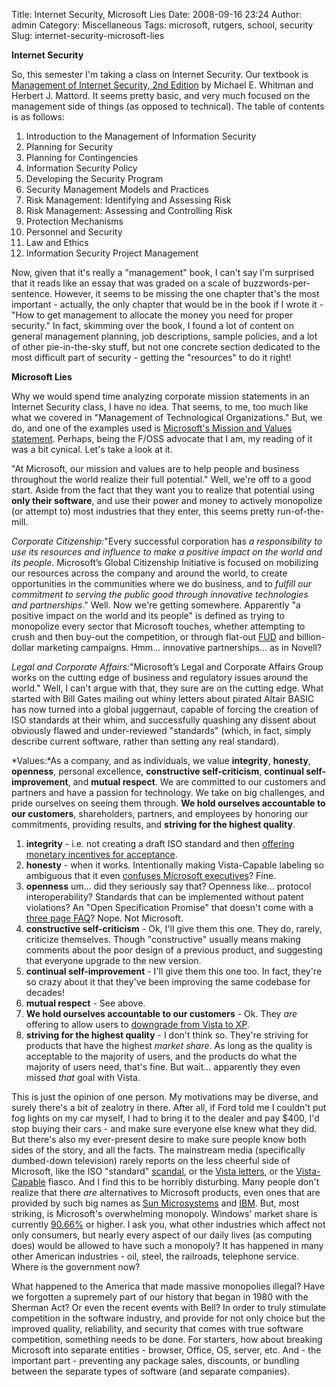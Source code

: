 Title: Internet Security, Microsoft Lies
Date: 2008-09-16 23:24
Author: admin
Category: Miscellaneous
Tags: microsoft, rutgers, school, security
Slug: internet-security-microsoft-lies

**Internet Security**

So, this semester I'm taking a class on Internet Security. Our textbook
is [Management of Internet Security, 2nd
Edition](http://search.barnesandnoble.com/booksearch/isbninquiry.asp?ean=1423901304)
by Michael E. Whitman and Herbert J. Mattord. It seems pretty basic, and
very much focused on the management side of things (as opposed to
technical). The table of contents is as follows:

1.  Introduction to the Management of Information Security
2.  Planning for Security
3.  Planning for Contingencies
4.  Information Security Policy
5.  Developing the Security Program
6.  Security Management Models and Practices
7.  Risk Management: Identifying and Assessing Risk
8.  Risk Management: Assessing and Controlling Risk
9.  Protection Mechanisms
10. Personnel and Security
11. Law and Ethics
12. Information Security Project Management

Now, given that it's really a "management" book, I can't say I'm
surprised that it reads like an essay that was graded on a scale of
buzzwords-per-sentence. However, it seems to be missing the one chapter
that's the most important - actually, the only chapter that would be in
the book if I wrote it - "How to get management to allocate the money
you need for proper security." In fact, skimming over the book, I found
a lot of content on general management planning, job descriptions,
sample policies, and a lot of other pie-in-the-sky stuff, but not one
concrete section dedicated to the most difficult part of security -
getting the "resources" to do it right!

**Microsoft Lies**

Why we would spend time analyzing corporate mission statements in an
Internet Security class, I have no idea. That seems, to me, too much
like what we covered in "Management of Technological Organizations."
But, we do, and one of the examples used is [Microsoft's Mission and
Values statement](http://www.microsoft.com/About/default.mspx). Perhaps,
being the F/OSS advocate that I am, my reading of it was a bit cynical.
Let's take a look at it.

"At Microsoft, our mission and values are to help people and business
throughout the world realize their full potential." Well, we're off to a
good start. Aside from the fact that they want you to realize that
potential using **only their software**, and use their power and money
to actively monopolize (or attempt to) most industries that they enter,
this seems pretty run-of-the-mill.

*Corporate Citizenship:*"Every successful corporation has *a
responsibility to use its resources and influence to make a positive
impact on the world and its people*. Microsoft’s Global Citizenship
Initiative is focused on mobilizing our resources across the company and
around the world, to create opportunities in the communities where we do
business, and to *fulfill our commitment to serving the public good
through innovative technologies and partnerships*." Well. Now we're
getting somewhere. Apparently "a positive impact on the world and its
people" is defined as trying to monopolize every sector that Microsoft
touches, whether attempting to crush and then buy-out the competition,
or through flat-out
[FUD](http://en.wikipedia.org/wiki/Fear,_uncertainty_and_doubt) and
billion-dollar marketing campaigns. Hmm... innovative partnerships... as
in Novell?

*Legal and Corporate Affairs:*"Microsoft’s Legal and Corporate Affairs
Group works on the cutting edge of business and regulatory issues around
the world." Well, I can't argue with that, they sure are on the cutting
edge. What started with Bill Gates mailing out whiny letters about
pirated Altair BASIC has now turned into a global juggernaut, capable of
forcing the creation of ISO standards at their whim, and successfully
quashing any dissent about obviously flawed and under-reviewed
"standards" (which, in fact, simply describe current software, rather
than setting any real standard).

*Values:*As a company, and as individuals, we value **integrity**,
**honesty**, **openness**, personal excellence, **constructive
self-criticism**, **continual self-improvement**, and **mutual
respect**. We are committed to our customers and partners and have a
passion for technology. We take on big challenges, and pride ourselves
on seeing them through. **We hold ourselves accountable to our
customers**, shareholders, partners, and employees by honoring our
commitments, providing results, and **striving for the highest
quality**.

1.  **integrity** - i.e. not creating a draft ISO standard and then
    [offering monetary incentives for
    acceptance](http://www.networkworld.com/news/2007/083007-microsoft-employee-offered-incentives-for.html).
2.  **honesty** - when it works. Intentionally making Vista-Capable
    labeling so ambiguous that it even [confuses Microsoft
    executives](http://www.nytimes.com/2008/03/09/business/09digi.html?_r=1&oref=slogin)?
    Fine.
3.  **openness** um... did they seriously say that? Openness like...
    protocol interoperability? Standards that can be implemented without
    patent violations? An "Open Specification Promise" that doesn't come
    with a [three page
    FAQ](http://www.microsoft.com/interop/osp/default.mspx)? Nope. Not
    Microsoft.
4.  **constructive self-criticism** - Ok, I'll give them this one. They
    do, rarely, criticize themselves. Though "constructive" usually
    means making comments about the poor design of a previous product,
    and suggesting that everyone upgrade to the new version.
5.  **continual self-improvement** - I'll give them this one too. In
    fact, they're so crazy about it that they've been improving the same
    codebase for decades!
6.  **mutual respect** - See above.
7.  **We hold ourselves accountable to our customers** - Ok. They *are*
    offering to allow users to [downgrade from Vista to
    XP](http://download.microsoft.com/download/5/f/4/5f4c83d3-833e-4f11-8cbd-699b0c164182/royaltyoemreferencesheet.pdf).
8.  **striving for the highest quality** - I don't think so. They're
    striving for products that have the highest *market share*. As long
    as the quality is acceptable to the majority of users, and the
    products do what the majority of users need, that's fine. But
    wait... apparently they even missed *that* goal with Vista.

This is just the opinion of one person. My motivations may be diverse,
and surely there's a bit of zealotry in there. After all, if Ford told
me I couldn't put fog lights on my car myself, I had to bring it to the
dealer and pay $400, I'd stop buying their cars - and make sure everyone
else knew what they did. But there's also my ever-present desire to make
sure people know both sides of the story, and all the facts. The
mainstream media (specifically dumbed-down television) rarely reports on
the less cheerful side of Microsoft, like the ISO "standard"
[scandal](http://www.networkworld.com/news/2007/083007-microsoft-employee-offered-incentives-for.html),
or the [Vista
letters](http://www.nytimes.com/2008/03/09/business/09digi.html?_r=1&oref=slogin),
or the
[Vista-Capable](http://yro.slashdot.org/article.pl?sid=08/04/22/2032232&from=rss)
fiasco. And I find this to be horribly disturbing. Many people don't
realize that there *are* alternatives to Microsoft products, even ones
that are provided by such big names as [Sun
Microsystems](http://www.sun.com) and [IBM](http://www.ibm.com). But,
most striking, is Microsoft's overwhelming monopoly. Windows' market
share is currently
[90.66%](http://marketshare.hitslink.com/report.aspx?qprid=8) or higher.
I ask you, what other industries which affect not only consumers, but
nearly every aspect of our daily lives (as computing does) would be
allowed to have such a monopoly? It has happened in many other American
industries - oil, steel, the railroads, telephone service. Where is the
government now?

What happened to the America that made massive monopolies illegal? Have
we forgotten a supremely part of our history that began in 1980 with the
Sherman Act? Or even the recent events with Bell? In order to truly
stimulate competition in the software industry, and provide for not only
choice but the improved quality, reliability, and security that comes
with true software competition, something needs to be done. For
starters, how about breaking Microsoft into separate entities - browser,
Office, OS, server, etc. And - the important part - preventing any
package sales, discounts, or bundling between the separate types of
software (and separate companies).

